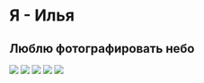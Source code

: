 # Я - Илья
## Люблю фотографировать небо
<image src="https://github.com/Rasmool/About-me/blob/main/Sky.png" >   <image src="https://github.com/Rasmool/About-me/blob/main/Sky2.png" >
<image src="https://github.com/Rasmool/About-me/blob/main/Sky3.png" >   <image src="https://github.com/Rasmool/About-me/blob/main/Sky4.png" >
<image src="https://github.com/Rasmool/About-me/blob/main/Sky5.png" >  
